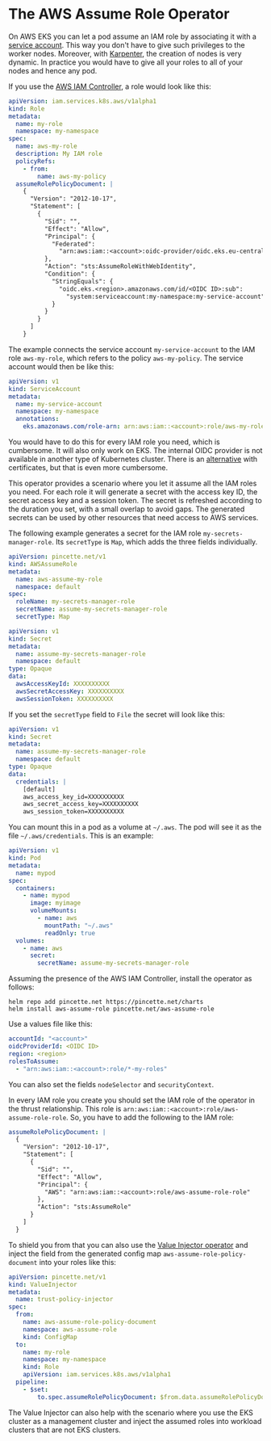 # The AWS Assume Role Operator

On AWS EKS you can let a pod assume an IAM role by associating it with a [service account](https://docs.aws.amazon.com/eks/latest/userguide/iam-roles-for-service-accounts.html). This way you don't have to give such privileges to the worker nodes. Moreover, with [Karpenter](https://karpenter.sh), the creation of nodes is very dynamic. In practice you would have to give all your roles to all of your nodes and hence any pod.

If you use the [AWS IAM Controller](https://aws-controllers-k8s.github.io/community/reference/iam/v1alpha1/role/), a role would look like this:

```yaml
apiVersion: iam.services.k8s.aws/v1alpha1
kind: Role
metadata:
  name: my-role
  namespace: my-namespace
spec:
  name: aws-my-role
  description: My IAM role
  policyRefs:
    - from:
        name: aws-my-policy
  assumeRolePolicyDocument: |
    {
      "Version": "2012-10-17",
      "Statement": [
        {
          "Sid": "",
          "Effect": "Allow",
          "Principal": {
            "Federated":
              "arn:aws:iam::<account>:oidc-provider/oidc.eks.eu-central-1.amazonaws.com/id/<OIDC ID>"
          },
          "Action": "sts:AssumeRoleWithWebIdentity",
          "Condition": {
            "StringEquals": {
              "oidc.eks.<region>.amazonaws.com/id/<OIDC ID>:sub":
                "system:serviceaccount:my-namespace:my-service-account"
            }
          }
        }
      ]
    }
```

The example connects the service account `my-service-account` to the IAM role `aws-my-role`, which refers to the policy `aws-my-policy`. The service account would then be like this:

```yaml
apiVersion: v1
kind: ServiceAccount
metadata:
  name: my-service-account
  namespace: my-namespace
  annotations:
    eks.amazonaws.com/role-arn: arn:aws:iam::<account>:role/aws-my-role
```

You would have to do this for every IAM role you need, which is cumbersome. It will also only work on EKS. The internal OIDC provider is not available in another type of Kubernetes cluster. There is an [alternative](https://github.com/aws/amazon-eks-pod-identity-webhook/blob/master/SELF_HOSTED_SETUP.md) with certificates, but that is even more cumbersome.

This operator provides a scenario where you let it assume all the IAM roles you need. For each role it will generate a secret with the access key ID, the secret access key and a session token. The secret is refreshed according to the duration you set, with a small overlap to avoid gaps. The generated secrets can be used by other resources that need access to AWS services.

The following example generates a secret for the IAM role `my-secrets-manager-role`. Its `secretType` is `Map`, which adds the three fields individually.

```yaml
apiVersion: pincette.net/v1
kind: AWSAssumeRole
metadata:
  name: aws-assume-my-role
  namespace: default
spec:
  roleName: my-secrets-manager-role
  secretName: assume-my-secrets-manager-role
  secretType: Map
```

```yaml
apiVersion: v1
kind: Secret
metadata:
  name: assume-my-secrets-manager-role
  namespace: default
type: Opaque
data:
  awsAccessKeyId: XXXXXXXXXX
  awsSecretAccessKey: XXXXXXXXXX
  awsSessionToken: XXXXXXXXXX
```

If you set the `secretType` field to `File` the secret will look like this:

```yaml
apiVersion: v1
kind: Secret
metadata:
  name: assume-my-secrets-manager-role
  namespace: default
type: Opaque
data:
  credentials: |
    [default]
    aws_access_key_id=XXXXXXXXXX
    aws_secret_access_key=XXXXXXXXXX
    aws_session_token=XXXXXXXXXX    
```

You can mount this in a pod as a volume at `~/.aws`. The pod will see it as the file `~/.aws/credentials`. This is an example:

```yaml
apiVersion: v1
kind: Pod
metadata:
  name: mypod
spec:
  containers:
    - name: mypod
      image: myimage
      volumeMounts:
        - name: aws
          mountPath: "~/.aws"
          readOnly: true
  volumes:
    - name: aws
      secret:
        secretName: assume-my-secrets-manager-role
```

Assuming the presence of the AWS IAM Controller, install the operator as follows:

```
helm repo add pincette.net https://pincette.net/charts
helm install aws-assume-role pincette.net/aws-assume-role
```

Use a values file like this:

```yaml
accountId: "<account>"
oidcProviderId: <OIDC ID>
region: <region>
rolesToAssume:
  - "arn:aws:iam::<account>:role/*-my-roles"
```

You can also set the fields `nodeSelector` and `securityContext`.

In every IAM role you create you should set the IAM role of the operator in the thrust relationship. This role is `arn:aws:iam::<account>:role/aws-assume-role-role`. So, you have to add the following to the IAM role:

```yaml
assumeRolePolicyDocument: |
  {
    "Version": "2012-10-17",
    "Statement": [
      {
        "Sid": "",
        "Effect": "Allow",
        "Principal": {
          "AWS": "arn:aws:iam::<account>:role/aws-assume-role-role"
        },
        "Action": "sts:AssumeRole"
      }
    ]
  }
```    

To shield you from that you can also use the [Value Injector operator](https://github.com/wdonne/pincette-value-injector) and inject the field from the generated config map `aws-assume-role-policy-document` into your roles like this:

```yaml
apiVersion: pincette.net/v1
kind: ValueInjector
metadata:
  name: trust-policy-injector
spec:
  from:
    name: aws-assume-role-policy-document
    namespace: aws-assume-role
    kind: ConfigMap
  to:
    name: my-role
    namespace: my-namespace
    kind: Role
    apiVersion: iam.services.k8s.aws/v1alpha1
  pipeline:
    - $set:
        to.spec.assumeRolePolicyDocument: $from.data.assumeRolePolicyDocument
```

The Value Injector can also help with the scenario where you use the EKS cluster as a management cluster and inject the assumed roles into workload clusters that are not EKS clusters.